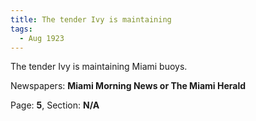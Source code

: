 ```yaml
---  
title: The tender Ivy is maintaining  
tags:  
  - Aug 1923  
---  
```

  
The tender Ivy is maintaining Miami buoys.  
  
Newspapers: **Miami Morning News or The Miami Herald**  
  
Page: **5**, Section: **N/A** 
